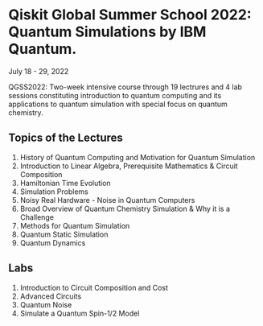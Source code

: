 
# Qiskit Global Summer School 2022: Quantum Simulations by IBM Quantum.
July 18 - 29, 2022    

QGSS2022: Two-week intensive course through 19 lectrures and 4 lab sessions constituting introduction to quantum computing and its applications to quantum simulation with special focus on quantum chemistry.


## Topics of the Lectures 
1. History of Quantum Computing and Motivation for Quantum Simulation    
2. Introduction to Linear Algebra, Prerequisite Mathematics & Circuit Composition    
3. Hamiltonian Time Evolution    
4. Simulation Problems    
5. Noisy Real Hardware - Noise in Quantum Computers    
6. Broad Overview of Quantum Chemistry Simulation & Why it is a Challenge    
7. Methods for Quantum Simulation    
8. Quantum Static Simulation    
9. Quantum Dynamics    


## Labs
1. Introduction to Circuit Composition and Cost
2. Advanced Circuits
3. Quantum Noise
4. Simulate a Quantum Spin-1/2 Model
